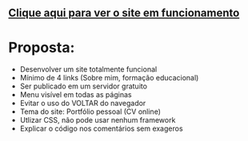 <h2><a href="https://fpw-faculdade.vercel.app">Clique aqui para ver o site em funcionamento</a></h2>

# Proposta:

- Desenvolver um site totalmente funcional
- Mínimo de 4 links (Sobre mim, formação educacional)
- Ser publicado em um servidor gratuito
- Menu visível em todas as páginas
- Evitar o uso do VOLTAR do navegador
- Tema do site: Portfólio pessoal (CV online)
- Utlizar CSS, não pode usar nenhum framework
- Explicar o código nos comentários sem exageros
